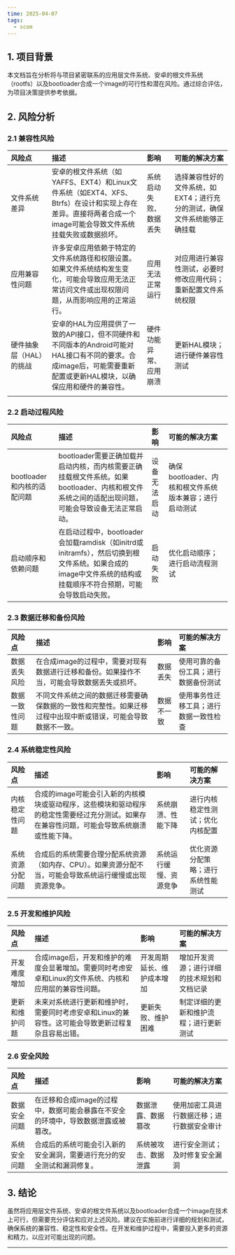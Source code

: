 ```yaml
---
time: 2025-04-07
tags:
  - scom
---
```


## 1. 项目背景
本文档旨在分析将与项目紧密联系的应用层文件系统、安卓的根文件系统（rootfs）以及bootloader合成一个image的可行性和潜在风险。通过综合评估，为项目决策提供参考依据。

## 2. 风险分析

### 2.1 兼容性风险

| 风险点           | 描述                                                                                            | 影响          | 可能的解决方案                                |
| :------------ | :-------------------------------------------------------------------------------------------- | :---------- | :------------------------------------- |
| 文件系统差异        | 安卓的根文件系统（如YAFFS、EXT4）和Linux文件系统（如EXT4、XFS、Btrfs）在设计和实现上存在差异。直接将两者合成一个image可能会导致文件系统挂载失败或数据损坏。 | 系统启动失败、数据丢失 | 选择兼容性好的文件系统，如EXT4；进行充分的测试，确保文件系统能够正确挂载 |
| 应用兼容性问题       | 许多安卓应用依赖于特定的文件系统路径和权限设置。如果文件系统结构发生变化，可能会导致应用无法正常访问文件或出现权限问题，从而影响应用的正常运行。                      | 应用无法正常运行    | 对应用进行兼容性测试，必要时修改应用代码；重新配置文件系统权限        |
| 硬件抽象层（HAL）的挑战 | 安卓的HAL为应用提供了一致的API接口，但不同硬件和不同版本的Android可能对HAL接口有不同的要求。合成image后，可能需要重新配置或更新HAL模块，以确保应用和硬件的兼容性。 | 硬件功能异常、应用崩溃 | 更新HAL模块；进行硬件兼容性测试                      |
|               |                                                                                               |             |                                        |

### 2.2 启动过程风险

| 风险点                | 描述                                                                                                | 影响     | 可能的解决方案                          |
| :----------------- | :------------------------------------------------------------------------------------------------ | :----- | :------------------------------- |
| bootloader和内核的适配问题 | bootloader需要正确加载并启动内核，而内核需要正确挂载根文件系统。如果bootloader、内核和根文件系统之间的适配出现问题，可能会导致设备无法正常启动。                | 设备无法启动 | 确保bootloader、内核和根文件系统版本兼容；进行启动测试 |
| 启动顺序和依赖问题          | 在启动过程中，bootloader会加载ramdisk（如initrd或initramfs），然后切换到根文件系统。如果合成的image中文件系统的结构或挂载顺序不符合预期，可能会导致启动失败。 | 启动失败   | 优化启动顺序；进行启动流程测试                  |

### 2.3 数据迁移和备份风险

| 风险点     | 描述                                                     | 影响    | 可能的解决方案             |
| :------ | :----------------------------------------------------- | :---- | :------------------ |
| 数据丢失风险  | 在合成image的过程中，需要对现有数据进行迁移和备份。如果操作不当，可能会导致数据丢失或损坏。       | 数据丢失  | 使用可靠的备份工具；进行数据备份测试  |
| 数据一致性问题 | 不同文件系统之间的数据迁移需要确保数据的一致性和完整性。如果迁移过程中出现中断或错误，可能会导致数据不一致。 | 数据不一致 | 使用事务性迁移工具；进行数据一致性检查 |

### 2.4 系统稳定性风险

| 风险点      | 描述                                                                       | 影响          | 可能的解决方案           |
| :------- | :----------------------------------------------------------------------- | :---------- | :---------------- |
| 内核稳定性问题  | 合成的image可能会引入新的内核模块或驱动程序，这些模块和驱动程序的稳定性需要经过充分测试。如果存在兼容性问题，可能会导致系统崩溃或性能下降。 | 系统崩溃、性能下降   | 进行内核稳定性测试；优化内核配置  |
| 系统资源分配问题 | 合成后的系统需要合理分配系统资源（如内存、CPU）。如果资源分配不当，可能会导致系统运行缓慢或出现资源竞争。                   | 系统运行缓慢、资源竞争 | 优化资源分配策略；进行系统性能测试 |

### 2.5 开发和维护风险

| 风险点     | 描述                                                       | 影响            | 可能的解决方案               |
| :------ | :------------------------------------------------------- | :------------ | :-------------------- |
| 开发难度增加  | 合成image后，开发和维护的难度会显著增加。需要同时考虑安卓和Linux的文件系统、内核和应用层的兼容性问题。 | 开发周期延长、维护成本增加 | 增加开发资源；进行详细的技术规划和文档记录 |
| 更新和维护问题 | 未来对系统进行更新和维护时，需要同时考虑安卓和Linux的兼容性。这可能会导致更新过程复杂且容易出错。      | 更新失败、维护困难     | 制定详细的更新和维护流程；进行更新测试   |

### 2.6 安全风险

| 风险点 | 描述 | 影响 | 可能的解决方案 |
|:---|:---|:---|:---|
| 数据安全问题 | 在迁移和合成image的过程中，数据可能会暴露在不安全的环境中，导致数据泄露或被篡改。 | 数据泄露、数据篡改 | 使用加密工具进行数据迁移；进行数据安全审计 |
| 系统安全问题 | 合成后的系统可能会引入新的安全漏洞，需要进行充分的安全测试和漏洞修复。 | 系统被攻击、数据泄露 | 进行安全测试；及时修复安全漏洞 |

## 3. 结论
虽然将应用层文件系统、安卓的根文件系统以及bootloader合成一个image在技术上可行，但需要充分评估和应对上述风险。建议在实施前进行详细的规划和测试，确保系统的兼容性、稳定性和安全性。在开发和维护过程中，需要投入更多的资源和精力，以应对可能出现的问题。

---
